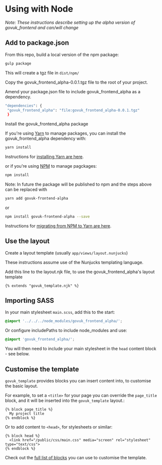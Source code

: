 # Using with Node

*Note: These instructions describe setting up the alpha version of govuk_frontend and can/will change*

## Add to package.json

From this repo, build a local version of the npm package:

```bash
gulp package
```

This will create a tgz file in `dist/npm/`

Copy the govuk_frontend_alpha-0.0.1.tgz file to the root of your project.

Amend your package.json file to include govuk_frontend_alpha as a dependency.

```bash
"dependencies": {
 "govuk_frontend_alpha": "file:govuk_frontend_alpha-0.0.1.tgz"
 }
```

Install the govuk_frontend_alpha package

If you're using [Yarn](https://yarnpkg.com/) to manage packages, you can install the govuk_frontend_alpha dependency with:

```bash
yarn install
```

Instructions for [installing Yarn are here](https://yarnpkg.com/en/docs/install).

or if you're using [NPM](https://www.npmjs.com/) to manage pagckages:

```bash
npm install
```

Note: In future the package will be published to npm and the steps above can be replaced with

```bash
yarn add govuk-frontend-alpha
```

or

```bash
npm install govuk-frontend-alpha --save
```
Instructions for [migrating from NPM to Yarn are here](https://yarnpkg.com/en/docs/migrating-from-npm).

## Use the layout

Create a layout template (usually `app/views/layout.nunjucks`)

These instructions assume use of the Nunjucks templating language.

Add this line to the layout.njk file, to use the govuk_frontend_alpha's layout template

```nunjucks
{% extends "govuk_template.njk" %}
```

## Importing SASS

In your main stylesheet `main.scss`, add this to the start:

```scss
@import '../../../node_modules/govuk_frontend_alpha/';
```

Or configure includePaths to include node_modules and use:

```scss
@import 'govuk_frontend_alpha/';
```

You will then need to include your main stylesheet in the `head` content block - see below.

## Customise the template

`govuk_template` provides blocks you can insert content into, to customise the basic layout.

For example, to set a `<title>` for your page you can override the `page_title` block, and it will be inserted into the `govuk_template` layout.:

```nunjucks
{% block page_title %}
  My project title
{% endblock %}
```

Or to add content to `<head>`, for stylesheets or similar:

```nujucks
{% block head %}
  <link href="/public/css/main.css" media="screen" rel="stylesheet" type="text/css">
{% endblock %}
```

Check out the [full list of blocks](template-blocks.md) you can use to customise the template.
